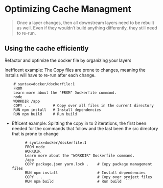 # Optimizing Cache Managment 

> Once a layer changes, then all downstream layers need to be rebuilt as well. Even if they wouldn’t build anything differently, they still need to re-run. 

 
##  Using the cache efficiently 
 Refactor and optimize the docker file by organizing your layers 

Inefficent example: The Copy files are prone to changes, meaning the installs will have to re-run after each change.

        # syntax=docker/dockerfile:1
        FROM
        Learn more about the "FROM" Dockerfile command.
        node
        WORKDIR /app
        COPY . .          # Copy over all files in the current directory
        RUN npm install   # Install dependencies
        RUN npm build     # Run build 


- Efficent example: Splitting the copy in to 2 iterations, the first been needed for the commands that follow and the last been the src directory that is prone to change 

            # syntax=docker/dockerfile:1
            FROM node
            WORKDIR
            Learn more about the "WORKDIR" Dockerfile command.
            /app
            COPY package.json yarn.lock .    # Copy package management files
            RUN npm install                  # Install dependencies
            COPY . .                         # Copy over project files
            RUN npm build                    # Run build  ```
